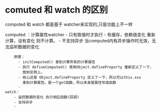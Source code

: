 

# comuted 和 watch 的区别 
  
   computed 和 watch 都是基于 watcher来实现的,只是功能上不一样

   computed ：计算属性watcher
        - 只有取值时才执行
        - 有缓存，依赖值变化 重新计算，没有变化 则不计算。
        - 不支持异步 当computed内有异步操作时无效，无法监听数据的变化
       
        原理： 
          - initComputed() 拿到计算所有的计算属性
          - 执行 defineComputed() 使用Object.defineProporty 重新定义了一下，
            放到实例上。
          - 核心还是 Object.defineProporty 定义了一下，所以可以this.xxx
            拿到计算属性。是一个get函数，所以本身是属性写成函数
          -   
    watch：
        - 监控数据的变化 执行相应函数(回调)
        - 支持异步
        -     

